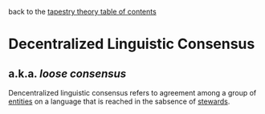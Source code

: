 back to the [tapestry theory table of contents](https://github.com/wds4/tapestry-protocol/blob/main/tapestry-theory/toc.md)

Decentralized Linguistic Consensus
=====

a.k.a. *loose consensus*
-----

Dencentralized linguistic consensus refers to agreement among a group of [entities](https://github.com/wds4/tapestry-protocol/blob/main/glossary/entity.md) on a language that is reached in the sabsence of [stewards](https://github.com/wds4/tapestry-protocol/blob/main/glossary/steward.md).
